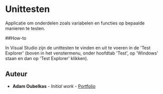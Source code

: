 # Unittesten 

Applicatie om onderdelen zoals variabelen en functies op bepaalde manieren te testen.

##How-to

In Visual Studio zijn de unittesten te vinden en uit te voeren in de 'Test Explorer' (boven in het venstermenu, onder hoofdtab 'Test', op 'Windows' staan en dan op 'Test Explorer' klikken).
 
## Auteur

* **Adam Oubelkas** - *Initial work* - [Portfolio](https://github.com/Adstu2150912/MyPortfolio)